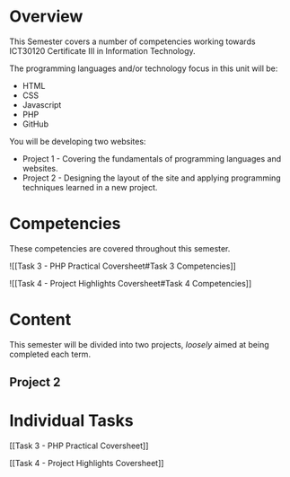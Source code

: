 # Overview
This Semester covers a number of competencies working towards ICT30120 Certificate III in Information Technology.

The programming languages and/or technology focus in this unit will be:
- HTML
- CSS
- Javascript
- PHP
- GitHub

You will be developing two websites:
- Project 1 - Covering the fundamentals of programming languages and websites.
- Project 2 - Designing the layout of the site and applying programming techniques learned in a new project.


# Competencies
These competencies are covered throughout this semester.

![[Task 3 - PHP Practical Coversheet#Task 3 Competencies]]

![[Task 4 - Project Highlights Coversheet#Task 4 Competencies]]

# Content
This semester will be divided into two projects, *loosely* aimed at being completed each term.

## Project 2

# Individual Tasks

[[Task 3 - PHP Practical Coversheet]]

[[Task 4 - Project Highlights Coversheet]]
